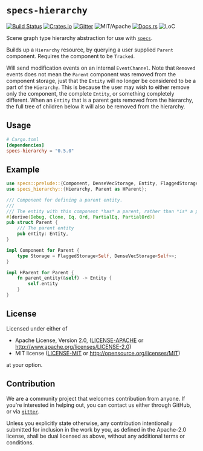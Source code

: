 # `specs-hierarchy`

[![Build Status][bi]][bl] [![Crates.io][ci]][cl] [![Gitter][gi]][gl] ![MIT/Apache][li] [![Docs.rs][di]][dl] ![LoC][lo]

[bi]: https://travis-ci.org/rustgd/specs-hierarchy.svg?branch=master
[bl]: https://travis-ci.org/rustgd/specs-hierarchy

[ci]: https://img.shields.io/crates/v/specs-hierarchy.svg
[cl]: https://crates.io/crates/specs-hierarchy/

[li]: https://img.shields.io/crates/l/specs-hierarchy.svg

[di]: https://docs.rs/specs-hierarchy/badge.svg
[dl]: https://docs.rs/specs-hierarchy/

[gi]: https://badges.gitter.im/slide-rs/specs.svg
[gl]: https://gitter.im/slide-rs/specs

[lo]: https://tokei.rs/b1/github/rustgd/specs-hierarchy?category=code

Scene graph type hierarchy abstraction for use with [`specs`].

Builds up a `Hierarchy` resource, by querying a user supplied `Parent` component.
Requires the component to be `Tracked`.

Will send modification events on an internal `EventChannel`. Note that `Removed` events
does not mean the `Parent` component was removed from the component storage, just that the
`Entity` will no longer be considered to be a part of the `Hierarchy`. This is because the user
may wish to either remove only the component, the complete `Entity`, or something completely
different. When an `Entity` that is a parent gets removed from the hierarchy, the full tree of
children below it will also be removed from the hierarchy.

[`specs`]: https://github.com/slide-rs/specs

## Usage

```toml
# Cargo.toml
[dependencies]
specs-hierarchy = "0.5.0"
```

## Example

```rust
use specs::prelude::{Component, DenseVecStorage, Entity, FlaggedStorage};
use specs_hierarchy::{Hierarchy, Parent as HParent};

/// Component for defining a parent entity.
///
/// The entity with this component *has* a parent, rather than *is* a parent.
#[derive(Debug, Clone, Eq, Ord, PartialEq, PartialOrd)]
pub struct Parent {
    /// The parent entity
    pub entity: Entity,
}

impl Component for Parent {
    type Storage = FlaggedStorage<Self, DenseVecStorage<Self>>;
}

impl HParent for Parent {
    fn parent_entity(&self) -> Entity {
        self.entity
    }
}
```

## License

Licensed under either of

 * Apache License, Version 2.0, ([LICENSE-APACHE](LICENSE-APACHE) or http://www.apache.org/licenses/LICENSE-2.0)
 * MIT license ([LICENSE-MIT](LICENSE-MIT) or http://opensource.org/licenses/MIT)

at your option.

## Contribution

We are a community project that welcomes contribution from anyone. If you're interested in helping out, you can contact
us either through GitHub, or via [`gitter`](https://gitter.im/slide-rs/specs).

Unless you explicitly state otherwise, any contribution intentionally submitted
for inclusion in the work by you, as defined in the Apache-2.0 license, shall be dual licensed as above, without any
additional terms or conditions.
